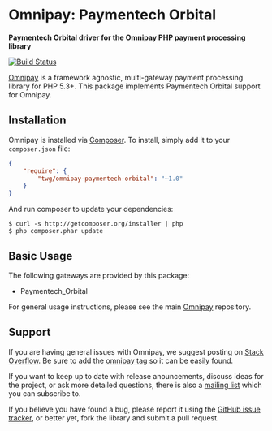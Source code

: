 # Omnipay: Paymentech Orbital

**Paymentech Orbital driver for the Omnipay PHP payment processing library**

[![Build Status](https://travis-ci.org/twg/omnipay-paymentech-orbital.svg?branch=master)](https://travis-ci.org/twg/omnipay-paymentech-orbital)

[Omnipay](https://github.com/thephpleague/omnipay) is a framework agnostic, multi-gateway payment
processing library for PHP 5.3+. This package implements Paymentech Orbital support for Omnipay.

## Installation

Omnipay is installed via [Composer](http://getcomposer.org/). To install, simply add it
to your `composer.json` file:

```json
{
    "require": {
        "twg/omnipay-paymentech-orbital": "~1.0"
    }
}
```

And run composer to update your dependencies:

    $ curl -s http://getcomposer.org/installer | php
    $ php composer.phar update

## Basic Usage

The following gateways are provided by this package:

* Paymentech_Orbital

For general usage instructions, please see the main [Omnipay](https://github.com/thephpleague/omnipay)
repository.

## Support

If you are having general issues with Omnipay, we suggest posting on
[Stack Overflow](http://stackoverflow.com/). Be sure to add the
[omnipay tag](http://stackoverflow.com/questions/tagged/omnipay) so it can be easily found.

If you want to keep up to date with release anouncements, discuss ideas for the project,
or ask more detailed questions, there is also a [mailing list](https://groups.google.com/forum/#!forum/omnipay) which
you can subscribe to.

If you believe you have found a bug, please report it using the [GitHub issue tracker](https://github.com/twg/omnipay-paymentech-orbital/issues),
or better yet, fork the library and submit a pull request.
